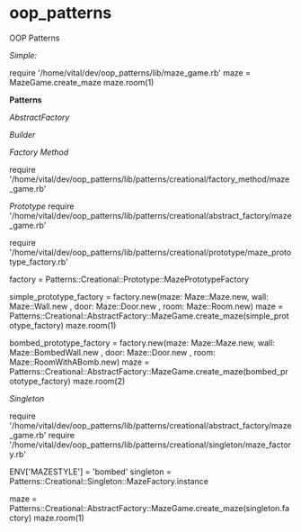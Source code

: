 # oop_patterns
OOP Patterns

_Simple:_

require '/home/vital/dev/oop_patterns/lib/maze_game.rb'
maze = MazeGame.create_maze
maze.room(1)


**Patterns**

_AbstractFactory_

_Builder_



_Factory Method_

require '/home/vital/dev/oop_patterns/lib/patterns/creational/factory_method/maze_game.rb'


_Prototype_
require '/home/vital/dev/oop_patterns/lib/patterns/creational/abstract_factory/maze_game.rb'

require '/home/vital/dev/oop_patterns/lib/patterns/creational/prototype/maze_prototype_factory.rb'

factory = Patterns::Creational::Prototype::MazePrototypeFactory

simple_prototype_factory = factory.new(maze: Maze::Maze.new, wall: Maze::Wall.new , door: Maze::Door.new , room: Maze::Room.new)
maze = Patterns::Creational::AbstractFactory::MazeGame.create_maze(simple_prototype_factory)
maze.room(1)

bombed_prototype_factory = factory.new(maze: Maze::Maze.new, wall: Maze::BombedWall.new , door: Maze::Door.new , room: Maze::RoomWithABomb.new)
maze = Patterns::Creational::AbstractFactory::MazeGame.create_maze(bombed_prototype_factory)
maze.room(2)

_Singleton_

require '/home/vital/dev/oop_patterns/lib/patterns/creational/abstract_factory/maze_game.rb'
require '/home/vital/dev/oop_patterns/lib/patterns/creational/singleton/maze_factory.rb'

ENV['MAZESTYLE'] = 'bombed'
singleton = Patterns::Creational::Singleton::MazeFactory.instance

maze = Patterns::Creational::AbstractFactory::MazeGame.create_maze(singleton.factory)
maze.room(1)